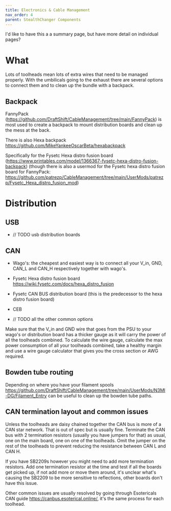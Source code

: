 ```yaml
---
title: Electronics & Cable Management
nav_order: 4
parent: StealthChanger Components
---
```

<!-- Use the page layout at TOC.md:  https://github.com/sdylewski/StealthChanger/blob/main/docs/TOC.md -->

I'd like to have this a a summary page, but have more detail on individual pages?  

# What 

Lots of toolheads mean lots of extra wires that need to be managed properly. With the umbilicals going to the exhaust there are several options to connect them and to clean up the bundle with a backpack.

## Backpack

FannyPack (https://github.com/DraftShift/CableManagement/tree/main/FannyPack) is most used to create a backpack to mount distribution boards and clean up the mess at the back. 

There is also Hexa backpack https://github.com/MikeYankeeOscarBeta/hexabackpack 

Specifically for the Fysetc Hexa distro fusion board (https://www.printables.com/model/1366367-fysetc-hexa-distro-fusion-backpack) (though there is also a usermod for the Fysetc hexa distro fusion board for FannyPack: https://github.com/patrezp/CableManagement/tree/main/UserMods/patrezp/Fysetc_Hexa_distro_fusion_mod)

# Distribution

## USB
* // TODO usb distribution boards
## CAN

* Wago's: the cheapest and easiest way is to connect all your V_in, GND, CAN_L and CAN_H respectively together with wago's.

* Fysetc Hexa distro fusion board https://wiki.fysetc.com/docs/hexa_distro_fusion
* Fysetc CAN BUS distribution board (this is the predecessor to the hexa distro fusion board)
* CEB
* // TODO all the other common options 


Make sure that the V_in and GND wire that goes from the PSU to your wago's or distribution board has a thicker gauge as it will carry the power of all the toolheads combined. To calculate the wire gauge, calculate the max power consumption of all your toolheads combined, take a healthy margin and use a wire gauge calculator that gives you the cross section or AWG required.

## Bowden tube routing
Depending on where you have your filament spools https://github.com/DraftShift/CableManagement/tree/main/UserMods/N3MI-DG/Filament_Entry can be useful to clean up the bowden tube paths.


## CAN termination layout and common issues

Unless the toolheads are daisy chained together the CAN bus is more of a CAN star network. That is out of spec but is usually fine. Terminate the CAN bus with 2 termination resistors (usually you have jumpers for that) as usual, one on the main board, one on one of the toolheads. Omit the jumper on the rest of the toolheads to prevent reducing the resistance between CAN L and CAN H.

If you have SB2209s however you might need to add more termination resistors. Add one termination resistor at the time and test if all the boards get picked up, if not add more or move them around, it's unclear what's causing the SB2209 to be more sensitive to reflections, other boards don't have this issue.

Other common issues are usually resolved by going through Esotericals CAN guide https://canbus.esoterical.online/, it's the same process for each toolhead.




